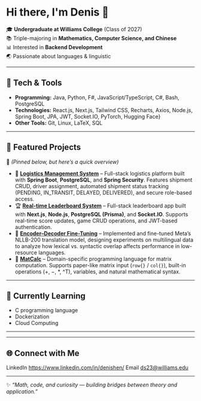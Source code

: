 # Hi there, I'm Denis 👋

🎓 **Undergraduate at Williams College** (Class of 2027)  
📚 Triple-majoring in **Mathematics, Computer Science, and Chinese**  
📊 Interested in **Backend Development**  
🌏 Passionate about languages & linguistic

---

## 🔧 Tech & Tools
- **Programming:** Java, Python, F\#, JavaScript/TypeScript, C\#, Bash, PostgreSQL
- **Technologies:** React.js, Next.js, Tailwind CSS, Recharts, Axios, Node.js, Spring Boot, JPA, JWT, Socket.IO, PyTorch, Hugging Face}
- **Other Tools:** Git, Linux, LaTeX, SQL 

---

## 🚀 Featured Projects
📌 *(Pinned below, but here’s a quick overview)* 

- 🚚 **[Logistics Management System](https://github.com/denishen0000/Logistics-Management-System)** – Full-stack logistics platform built with **Spring Boot**, **PostgreSQL**, and **Spring Security**. Features shipment CRUD, driver assignment, automated shipment status tracking (PENDING, IN_TRANSIT, DELAYED, DELIVERED), and secure role-based access.
- 🏆 **[Real-time Leaderboard System](https://github.com/denishen0000/Real-time-Leaderboard-System)** – Full-stack leaderboard app built with **Next.js**, **Node.js**, **PostgreSQL (Prisma)**, and **Socket.IO**. Supports real-time score updates, game CRUD operations, and JWT-based authentication.
- 🤖 **[Encoder–Decoder Fine-Tuning](https://github.com/denishen0000/encoder-decoder-finetuning)** – Implemented and fine-tuned Meta’s NLLB-200 translation model, designing experiments on multilingual data to analyze how lexical vs. syntactic overlap affects performance in low-resource languages.
- 🔢 **[MatCalc](https://github.com/denishen0000/MatCalc)** – Domain-specific programming language for matrix computation. Supports paper-like matrix input (`row{}` / `col{}`), built-in operations (+, −, *, ^T), variables, and natural mathematical syntax.

---

## 🌱 Currently Learning
- C programming language
- Dockerization
- Cloud Computing

---


---

## 🌐 Connect with Me
LinkedIn https://www.linkedin.com/in/denishen/
Email ds23@williams.edu

---
✨ *“Math, code, and curiosity — building bridges between theory and application.”*
